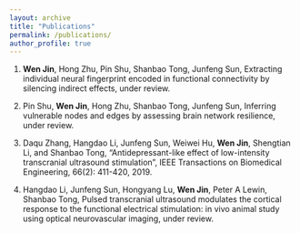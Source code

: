 ```yaml
---
layout: archive
title: "Publications"
permalink: /publications/
author_profile: true
---
```


1. **Wen Jin**, Hong Zhu, Pin Shu, Shanbao Tong, Junfeng Sun, Extracting individual neural fingerprint encoded in functional connectivity by silencing indirect effects, under review.

2. Pin Shu, **Wen Jin**, Hong Zhu, Shanbao Tong, Junfeng Sun, Inferring vulnerable nodes and edges by assessing brain network resilience, under review.

3. Daqu Zhang, Hangdao Li, Junfeng Sun, Weiwei Hu, **Wen Jin**, Shengtian Li, and Shanbao Tong, “Antidepressant-like effect of low-intensity transcranial ultrasound stimulation”, IEEE Transactions on Biomedical Engineering, 66(2): 411-420, 2019.

4. Hangdao Li, Junfeng Sun, Hongyang Lu, **Wen Jin**, Peter A Lewin, Shanbao Tong, Pulsed transcranial ultrasound modulates the cortical response to the functional electrical stimulation: in vivo animal study using optical neurovascular imaging, under review.
